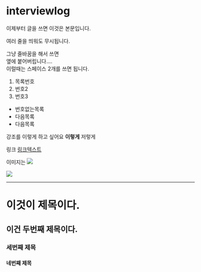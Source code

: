 # interviewlog

이제부터 글을 쓰면 이것은 본문입니다.


여러 줄을 띄워도 무시됩니다.


그냥 줄바꿈을 해서 쓰면  
옆에 붙어버립니다....  
이럴때는 스페이스 2개를 쓰면 됩니다.

1. 목록번호
2. 번호2
3. 번호3
- 번호없는목록
- 다음목록
- 다음목록

강조를 이렇게 하고 싶어요 **이렇게** 저렇게




링크
[링크텍스트](http:/www.google.com/)

이미지는
![](https://pds.joins.com/news/component/htmlphoto_mmdata/201910/26/ce877ed2-0800-457f-b9a6-a86044718d40.jpg)

![](./doc/그림.jpg)


---

# 이것이 제목이다.

## 이건 두번째 제목이다.

### 세번째 제목

#### 네번째 제목

